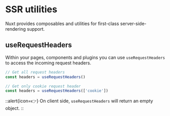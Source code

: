 # SSR utilities

Nuxt provides composables and utilities for first-class server-side-rendering support.

## useRequestHeaders

Within your pages, components and plugins you can use `useRequestHeaders` to access the incoming request headers.

```js
// Get all request headers
const headers = useRequestHeaders()

// Get only cookie request header
const headers = useRequestHeaders(['cookie'])
```

::alert{icon=👉}
On client side, `useRequestHeaders` will return an empty object.
::
